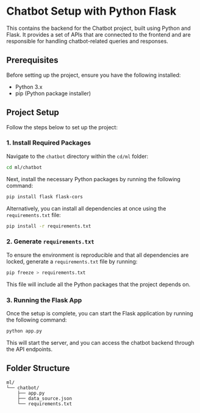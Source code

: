 # Chatbot Setup with Python Flask

This contains the backend for the Chatbot project, built using Python and Flask. It provides a set of APIs that are connected to the frontend and are responsible for handling chatbot-related queries and responses.

## Prerequisites

Before setting up the project, ensure you have the following installed:

- Python 3.x
- pip (Python package installer)

## Project Setup

Follow the steps below to set up the project:

### 1. Install Required Packages

Navigate to the `chatbot` directory within the `cd/ml` folder:

```bash
cd ml/chatbot
```

Next, install the necessary Python packages by running the following command:

```bash
pip install flask flask-cors
```

Alternatively, you can install all dependencies at once using the `requirements.txt` file:

```bash
pip install -r requirements.txt
```

### 2. Generate `requirements.txt`

To ensure the environment is reproducible and that all dependencies are locked, generate a `requirements.txt` file by running:

```bash
pip freeze > requirements.txt
```

This file will include all the Python packages that the project depends on.

### 3. Running the Flask App

Once the setup is complete, you can start the Flask application by running the following command:

```bash
python app.py
```

This will start the server, and you can access the chatbot backend through the API endpoints.

## Folder Structure

```
ml/
└── chatbot/
    ├── app.py
    ├── data_source.json
    └── requirements.txt
```
